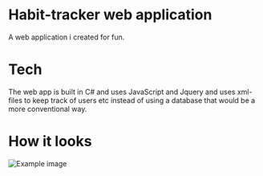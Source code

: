 # Habit-tracker web application

A web application i created for fun.

# Tech
The web app is built in C# and uses JavaScript and Jquery and uses xml-files to keep track of users etc instead of using a database that would be a more conventional way.


# How it looks
![Example image]([/image/sample.png](/Content/images/Screenshot.png) "Example")

